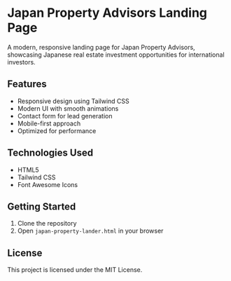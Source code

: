 # Japan Property Advisors Landing Page

A modern, responsive landing page for Japan Property Advisors, showcasing Japanese real estate investment opportunities for international investors.

## Features

- Responsive design using Tailwind CSS
- Modern UI with smooth animations
- Contact form for lead generation
- Mobile-first approach
- Optimized for performance

## Technologies Used

- HTML5
- Tailwind CSS
- Font Awesome Icons

## Getting Started

1. Clone the repository
2. Open `japan-property-lander.html` in your browser

## License

This project is licensed under the MIT License. 